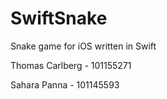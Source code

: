 # SwiftSnake
Snake game for iOS written in Swift

Thomas Carlberg - 101155271

Sahara Panna - 101145593
